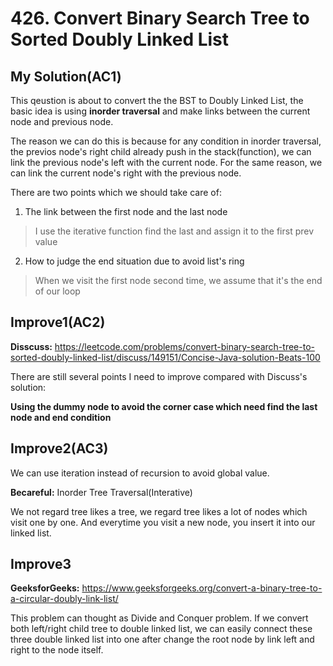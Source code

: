 # 426. Convert Binary Search Tree to Sorted Doubly Linked List

## My Solution(AC1)

This qeustion is about to convert the the BST to Doubly Linked List, the basic idea is  using **inorder traversal** and make links between the current node and previous node.

The reason we can do this is because for any condition in inorder traversal, the previos node's right child already push in the stack(function), we can link the previous node's left with the current node. For the same reason, we can link the current node's right with the previous node.

There are two points which we should take care of:

1. The link between the first node and the last node 
> I use the iterative function find the last and assign it to the first prev value

2.  How to judge the end situation due to avoid list's ring
> When we visit the first node second time, we  assume that it's the end of our loop

## Improve1(AC2)

**Disscuss:**
https://leetcode.com/problems/convert-binary-search-tree-to-sorted-doubly-linked-list/discuss/149151/Concise-Java-solution-Beats-100


There are still several points I need to improve compared with Discuss's solution:

**Using the dummy node to avoid the corner case which need find the last node and end condition**	


## Improve2(AC3)

We can use iteration instead of recursion to avoid global value.

**Becareful:** Inorder Tree Traversal(Interative)

We not regard tree likes a tree, we regard tree likes a lot of nodes which visit one by one. And everytime you visit a new node, you insert it into our linked list.



## Improve3

**GeeksforGeeks:** 
https://www.geeksforgeeks.org/convert-a-binary-tree-to-a-circular-doubly-link-list/

This problem can thought as Divide and Conquer problem. If we convert both left/right child tree to double linked list, we can easily connect these three double linked list into one after change the root node by link left and right to the node itself.

